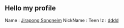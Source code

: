   ## Hello my profile ##
  
  Name : [Jirapong Songneim](https://www.facebook.com/profile.php?id=100012714318389) 
  NickName : Teen
  !z : [dddd](https://www.facebook.com/photo?fbid=1088096108290856&set=a.129029970864146)
